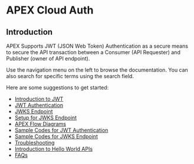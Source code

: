 # APEX Cloud Auth

## Introduction

APEX Supports JWT (JSON Web Token) Authentication as a secure means to secure the API transaction between a Consumer (API Requester) and Publisher (owner of API endpoint).

Use the navigation menu on the left to browse the documentation. You can also search for specific terms using the search field.

Here are some suggestions to get started:

- [Introduction to JWT](/docs/dev/introduction.md)
- [JWT Authentication](/docs/dev/jwt-auth.md)
- [JWKS Endpoint](/docs/dev/jwks-endpoint.md)
- [Setup for JWKS Endpoint](/docs/dev/setup-jwks-endpoint.md)
- [APEX Flow Diagrams](/docs/dev/apex-flow-diagrams.md)
- [Sample Codes for JWT Authentication](/docs/sample-codes/jwt-auth.md)
- [Sample Codes for JWKS Endpoint](/docs/sample-codes/jwt-auth.md)
- [Troubleshooting](/docs/troubleshooting/jwt-auth.md)
- [Introduction to Hello World APIs](/docs/hello-world/jwt-auth.md)
- [FAQs](/docs/faq/jwt-auth.md)
